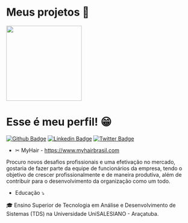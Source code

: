 # Meus projetos 👷

<img src="https://user-images.githubusercontent.com/71656999/108058219-79daf300-7032-11eb-9bbd-38c2d307d045.png" height="200" width="auto">

# Esse é meu perfil! 😁 

[![Github Badge](https://img.shields.io/badge/-Github-000?style=flat-square&logo=Github&logoColor=white&link=https://github.com/fagnerpsantos)](https://github.com/MatheusNunesBoraso)
[![Linkedin Badge](https://img.shields.io/badge/-LinkedIn-blue?style=flat-square&logo=Linkedin&logoColor=white&link=https://www.linkedin.com/in/fagnerpsantos/)](www.linkedin.com/in/nunesboraso)
[![Twitter Badge](https://img.shields.io/badge/-Twitter-1ca0f1?style=flat-square&labelColor=1ca0f1&logo=twitter&logoColor=white&link=https://twitter.com/fagnerpsantos)](https://twitter.com/theusnuunes)

- ✂ MyHair - https://www.myhairbrasil.com

Procuro novos desafios profissionais e uma efetivação no mercado,
gostaria de fazer parte da equipe de funcionários da empresa, tendo
o objetivo de crescer profissionalmente e de maneira produtiva, além
de contribuir para o desenvolvimento da organização como um todo.

- Educação ⤵ 

🎓 Ensino Superior de Tecnologia em Análise e Desenvolvimento de
Sistemas (TDS) na Universidade UniSALESIANO - Araçatuba.


<!-- **MatheusNunesBoraso/MatheusNunesBoraso** is a ✨ _special_ ✨ repository because its `README.md` (this file) appears on your GitHub profile.

Here are some ideas to get you started:

- 🔭 I’m currently working on ...
- 🌱 I’m currently learning ...
- 👯 I’m looking to collaborate on ...
- 🤔 I’m looking for help with ...
- 💬 Ask me about ...
- 📫 How to reach me: ...
- 😄 Pronouns: ...
- ⚡ Fun fact: ...

-->
